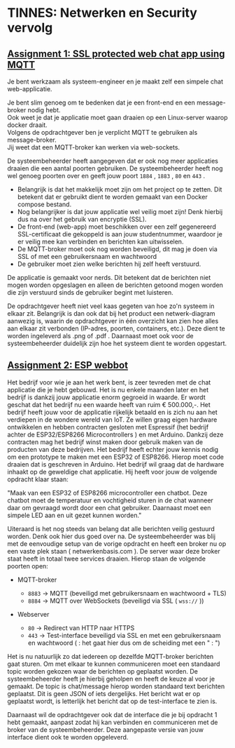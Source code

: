 # TINNES: Netwerken en Security vervolg

## [Assignment 1: SSL protected web chat app using MQTT](assignment_1/README.md)

Je bent werkzaam als systeem-engineer en je maakt zelf een simpele chat web-applicatie.

Je bent slim genoeg om te bedenken dat je een front-end en een message-broker nodig hebt.  
Ook weet je dat je applicatie moet gaan draaien op een Linux-server waarop docker draait.  
Volgens de opdrachtgever ben je verplicht MQTT te gebruiken als message-broker.  
Jij weet dat een MQTT-broker kan werken via web-sockets.  

De systeembeheerder heeft aangegeven dat er ook nog meer applicaties draaien die een aantal poorten
gebruiken.
De systeembeheerder heeft nog wel genoeg poorten over en geeft jouw poort ```1884``` , ```1883``` , ```80``` en ```443``` .

- Belangrijk is dat het makkelijk moet zijn om het project op te zetten. Dit betekent dat er gebruikt dient te worden gemaakt van een Docker compose bestand.
- Nog belangrijker is dat jouw applicatie wel veilig moet zijn! Denk hierbij dus na over het gebruik van
encryptie (SSL). 
- De front-end (web-app) moet beschikken over een zelf gegenereerd SSL-certificaat die gekoppeld is
aan jouw studentnummer, waardoor je er veilig mee kan verbinden en berichten kan uitwisselen.
- De MQTT-broker moet ook nog worden beveiligd, dit mag je doen via SSL of met een gebruikersnaam
en wachtwoord
- De gebruiker moet zien welke berichten hij zelf heeft verstuurd.

De applicatie is gemaakt voor nerds. Dit betekent dat de berichten niet mogen worden opgeslagen en alleen
de berichten getoond mogen worden die zijn verstuurd sinds de gebruiker begint met luisteren.

De opdrachtgever heeft niet veel kaas gegeten van hoe zo'n systeem in elkaar zit.
Belangrijk is dan ook dat bij het product een netwerk-diagram aanwezig is, waarin de opdrachtgever in één
overzicht kan zien hoe alles aan elkaar zit verbonden (IP-adres, poorten, containers, etc.).
Deze dient te worden ingeleverd als .png of .pdf .
Daarnaast moet ook voor de systeembeheerder duidelijk zijn hoe het systeem dient te worden opgestart.

## [Assignment 2: ESP webbot](assignment_2/README.md)

Het bedrijf voor wie je aan het werk bent, is zeer tevreden met de chat applicatie die je hebt
gebouwd. Het is nu enkele maanden later en het bedrijf is dankzij jouw applicatie enorm
gegroeid in waarde. Er wordt geschat dat het bedrijf nu een waarde heeft van ruim €
500.000,-. Het bedrijf heeft jouw voor de applicatie rijkelijk betaald en is zich nu aan het
verdiepen in de wondere wereld van IoT. Ze willen graag eigen hardware ontwikkelen en
hebben contracten gesloten met Espressif (het bedrijf achter de ESP32/ESP8266
Microcontrollers ) en met Arduino. Dankzij deze contracten mag het bedrijf winst maken
door gebruik maken van de producten van deze bedrijven. Het bedrijf heeft echter jouw
kennis nodig om een prototype te maken met een ESP32 of ESP8266. Hierop moet code
draaien dat is geschreven in Arduino. Het bedrijf wil graag dat de hardware inhaakt op de
geweldige chat applicatie. Hij heeft voor jouw de volgende opdracht klaar staan:

"Maak van een ESP32 of ESP8266 microcontroller een chatbot. Deze chatbot moet de
temperatuur en vochtigheid sturen in de chat wanneer daar om gevraagd wordt door een
chat gebruiker. Daarnaast moet een simpele LED aan en uit gezet kunnen worden."

Uiteraard is het nog steeds van belang dat alle berichten veilig gestuurd worden. Denk ook
hier dus goed over na. De systeembeheerder was blij met de eenvoudige setup van de
vorige opdracht en heeft een broker nu op een vaste plek staan ( netwerkenbasis.com ). De
server waar deze broker staat heeft in totaal twee services draaien. Hierop staan de
volgende poorten open:

- MQTT-broker
    - `8883` -> MQTT (beveiligd met gebruikersnaam en wachtwoord + TLS)
    - `8884` -> MQTT over WebSockets (beveiligd via SSL ( `wss://` ))
    
- Webserver  
    - `80` -> Redirect van HTTP naar HTTPS
    - `443` -> Test-interface beveiligd via SSL en met een gebruikersnaam en
wachtwoord ( <gebruikersnaam>:<wachtwoord> het gaat hier dus om de scheiding
met een " : ")


Het is nu natuurlijk zo dat iedereen op dezelfde MQTT-broker berichten gaat sturen. Om met
elkaar te kunnen communiceren moet een standaard topic worden gekozen waar de
berichten op geplaatst worden. De systeembeheerder heeft je hierbij geholpen en heeft de
keuze al voor je gemaakt. De topic is chat/message hierop worden standaard text berichten
geplaatst. Dit is geen JSON of iets dergelijks. Het bericht wat er op geplaatst wordt, is
letterlijk het bericht dat op de test-interface te zien is.  

Daarnaast wil de opdrachtgever ook dat de interface die je bij opdracht 1 hebt gemaakt,
aanpast zodat hij kan verbinden en communiceren met de broker van de systeembeheerder.
Deze aangepaste versie van jouw interface dient ook te worden opgeleverd.